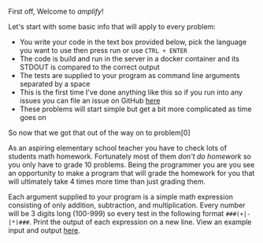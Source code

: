 First off, Welcome to _amplify_!

Let's start with some basic info that will apply to every problem:

- You write your code in the text box provided below, pick the language you want to use then press run or use `CTRL + ENTER`
- The code is build and run in the server in a docker container and its STDOUT is compared to the correct output
- The tests are supplied to your program as command line arguments separated by a space
- This is the first time I've done anything like this so if you run into any issues you can file an issue on GitHub [here](https://github.com/Basicprogrammer10/amplify/issues)
- These problems will start simple but get a bit more complicated as time goes on

So now that we got that out of the way on to problem[0]

As an aspiring elementary school teacher you have to check lots of students math homework.
Fortunately most of them _don't do homework_ so you only have to grade 10 problems.
Being the programmer you are you see an opportunity to make a program that will grade the homework for you that will ultimately take 4 times more time than just grading them.

Each argument supplied to your program is a simple math expression consisting of only addition, subtraction, and multiplication.
Every number will be 3 digits long (100-999) so every test in the following format <code>###(+|-|\*)###</code>.
Print the output of each expression on a new line.
View an example input and output [here](https://paste.connorcode.com/b/c0747851-eeea-4705-a009-a669b018c1ce).
